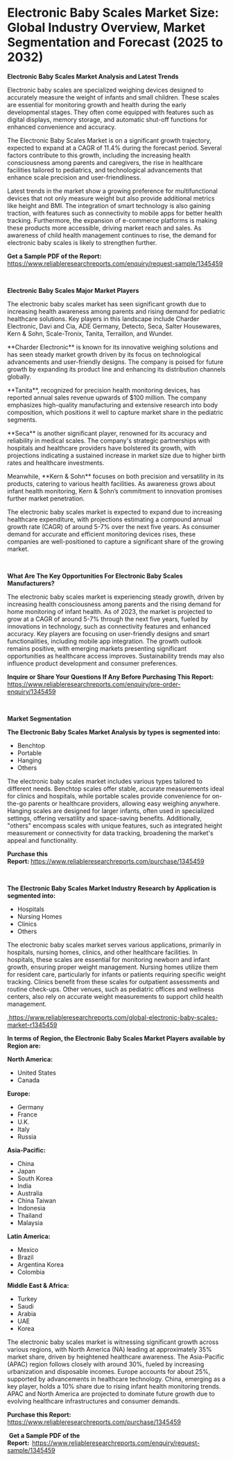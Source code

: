 <p><h1>Electronic Baby Scales Market Size: Global Industry Overview, Market Segmentation and Forecast (2025 to 2032)</h1></p><p><strong>Electronic Baby Scales Market Analysis and Latest Trends</strong></p>
<p><p>Electronic baby scales are specialized weighing devices designed to accurately measure the weight of infants and small children. These scales are essential for monitoring growth and health during the early developmental stages. They often come equipped with features such as digital displays, memory storage, and automatic shut-off functions for enhanced convenience and accuracy.</p><p>The Electronic Baby Scales Market is on a significant growth trajectory, expected to expand at a CAGR of 11.4% during the forecast period. Several factors contribute to this growth, including the increasing health consciousness among parents and caregivers, the rise in healthcare facilities tailored to pediatrics, and technological advancements that enhance scale precision and user-friendliness.</p><p>Latest trends in the market show a growing preference for multifunctional devices that not only measure weight but also provide additional metrics like height and BMI. The integration of smart technology is also gaining traction, with features such as connectivity to mobile apps for better health tracking. Furthermore, the expansion of e-commerce platforms is making these products more accessible, driving market reach and sales. As awareness of child health management continues to rise, the demand for electronic baby scales is likely to strengthen further.</p></p>
<p><strong>Get a Sample PDF of the Report:&nbsp;</strong> <a href="https://www.reliableresearchreports.com/enquiry/request-sample/1345459?utm_campaign=3086&utm_medium=2&utm_source=Github&utm_content=ia&utm_term=14042025&utm_id=electronic-baby-scales">https://www.reliableresearchreports.com/enquiry/request-sample/1345459</a></p>
<p>&nbsp;</p>
<p><strong>Electronic Baby Scales Major Market Players</strong></p>
<p><p>The electronic baby scales market has seen significant growth due to increasing health awareness among parents and rising demand for pediatric healthcare solutions. Key players in this landscape include Charder Electronic, Davi and Cia, ADE Germany, Detecto, Seca, Salter Housewares, Kern & Sohn, Scale-Tronix, Tanita, Terraillon, and Wunder.</p><p>**Charder Electronic** is known for its innovative weighing solutions and has seen steady market growth driven by its focus on technological advancements and user-friendly designs. The company is poised for future growth by expanding its product line and enhancing its distribution channels globally.</p><p>**Tanita**, recognized for precision health monitoring devices, has reported annual sales revenue upwards of $100 million. The company emphasizes high-quality manufacturing and extensive research into body composition, which positions it well to capture market share in the pediatric segments.</p><p>**Seca** is another significant player, renowned for its accuracy and reliability in medical scales. The company's strategic partnerships with hospitals and healthcare providers have bolstered its growth, with projections indicating a sustained increase in market size due to higher birth rates and healthcare investments.</p><p>Meanwhile, **Kern & Sohn** focuses on both precision and versatility in its products, catering to various health facilities. As awareness grows about infant health monitoring, Kern & Sohn’s commitment to innovation promises further market penetration.</p><p>The electronic baby scales market is expected to expand due to increasing healthcare expenditure, with projections estimating a compound annual growth rate (CAGR) of around 5-7% over the next five years. As consumer demand for accurate and efficient monitoring devices rises, these companies are well-positioned to capture a significant share of the growing market.</p></p>
<p>&nbsp;</p>
<p><strong>What Are The Key Opportunities For Electronic Baby Scales Manufacturers?</strong></p>
<p><p>The electronic baby scales market is experiencing steady growth, driven by increasing health consciousness among parents and the rising demand for home monitoring of infant health. As of 2023, the market is projected to grow at a CAGR of around 5-7% through the next five years, fueled by innovations in technology, such as connectivity features and enhanced accuracy. Key players are focusing on user-friendly designs and smart functionalities, including mobile app integration. The growth outlook remains positive, with emerging markets presenting significant opportunities as healthcare access improves. Sustainability trends may also influence product development and consumer preferences.</p></p>
<p><strong>Inquire or Share Your Questions If Any Before Purchasing This Report:</strong> <a href="https://www.reliableresearchreports.com/enquiry/pre-order-enquiry/1345459?utm_campaign=3086&utm_medium=2&utm_source=Github&utm_content=ia&utm_term=14042025&utm_id=electronic-baby-scales">https://www.reliableresearchreports.com/enquiry/pre-order-enquiry/1345459</a></p>
<p>&nbsp;</p>
<p><strong>Market Segmentation</strong></p>
<p><strong>The Electronic Baby Scales Market Analysis by types is segmented into:</strong></p>
<p><ul><li>Benchtop</li><li>Portable</li><li>Hanging</li><li>Others</li></ul></p>
<p><p>The electronic baby scales market includes various types tailored to different needs. Benchtop scales offer stable, accurate measurements ideal for clinics and hospitals, while portable scales provide convenience for on-the-go parents or healthcare providers, allowing easy weighing anywhere. Hanging scales are designed for larger infants, often used in specialized settings, offering versatility and space-saving benefits. Additionally, "others" encompass scales with unique features, such as integrated height measurement or connectivity for data tracking, broadening the market's appeal and functionality.</p></p>
<p><strong>Purchase this Report:&nbsp;</strong><a href="https://www.reliableresearchreports.com/purchase/1345459?utm_campaign=3086&utm_medium=2&utm_source=Github&utm_content=ia&utm_term=14042025&utm_id=electronic-baby-scales">https://www.reliableresearchreports.com/purchase/1345459</a></p>
<p>&nbsp;</p>
<p><strong>The Electronic Baby Scales Market Industry Research by Application is segmented into:</strong></p>
<p><ul><li>Hospitals</li><li>Nursing Homes</li><li>Clinics</li><li>Others</li></ul></p>
<p><p>The electronic baby scales market serves various applications, primarily in hospitals, nursing homes, clinics, and other healthcare facilities. In hospitals, these scales are essential for monitoring newborn and infant growth, ensuring proper weight management. Nursing homes utilize them for resident care, particularly for infants or patients requiring specific weight tracking. Clinics benefit from these scales for outpatient assessments and routine check-ups. Other venues, such as pediatric offices and wellness centers, also rely on accurate weight measurements to support child health management.</p></p>
<p><a href="https://www.reliableresearchreports.com/global-electronic-baby-scales-market-r1345459?utm_campaign=3086&utm_medium=2&utm_source=Github&utm_content=ia&utm_term=14042025&utm_id=electronic-baby-scales">&nbsp;https://www.reliableresearchreports.com/global-electronic-baby-scales-market-r1345459</a></p>
<p><strong>In terms of Region, the Electronic Baby Scales Market Players available by Region are:</strong></p>
<p>
    <p> <strong> North America: </strong>
        <ul>
            <li>United States</li>
            <li>Canada</li>
        </ul>
        </p> 
    <p> <strong> Europe: </strong>
        <ul>
            <li>Germany</li>
            <li>France</li>
            <li>U.K.</li>
            <li>Italy</li>
            <li>Russia</li>
        </ul>
        </p> 
    <p> <strong> Asia-Pacific: </strong>
        <ul>
            <li>China</li>
            <li>Japan</li>
            <li>South Korea</li>
            <li>India</li>
            <li>Australia</li>
            <li>China Taiwan</li>
            <li>Indonesia</li>
            <li>Thailand</li>
            <li>Malaysia</li>
        </ul>
        </p> 
    <p> <strong> Latin America: </strong>
        <ul>
            <li>Mexico</li>
            <li>Brazil</li>
            <li>Argentina Korea</li>
            <li>Colombia</li>
        </ul>
        </p> 
    <p> <strong> Middle East & Africa: </strong>
        <ul>
            <li>Turkey</li>
            <li>Saudi</li>
            <li>Arabia</li>
            <li>UAE</li>
            <li>Korea</li>
        </ul>
    </p>
    </p>
<p><p>The electronic baby scales market is witnessing significant growth across various regions, with North America (NA) leading at approximately 35% market share, driven by heightened healthcare awareness. The Asia-Pacific (APAC) region follows closely with around 30%, fueled by increasing urbanization and disposable incomes. Europe accounts for about 25%, supported by advancements in healthcare technology. China, emerging as a key player, holds a 10% share due to rising infant health monitoring trends. APAC and North America are projected to dominate future growth due to evolving healthcare infrastructures and consumer demands.</p></p>
<p><strong>Purchase this Report: </strong><a href="https://www.reliableresearchreports.com/purchase/1345459?utm_campaign=3086&utm_medium=2&utm_source=Github&utm_content=ia&utm_term=14042025&utm_id=electronic-baby-scales">https://www.reliableresearchreports.com/purchase/1345459</a></p>
<p>&nbsp;<strong>Get a Sample PDF of the Report:&nbsp;&nbsp;</strong><a href="https://www.reliableresearchreports.com/enquiry/request-sample/1345459?utm_campaign=3086&utm_medium=2&utm_source=Github&utm_content=ia&utm_term=14042025&utm_id=electronic-baby-scales">https://www.reliableresearchreports.com/enquiry/request-sample/1345459</a></p>
<p><strong></strong></p>
<p><p></p><p></p><p></p></p>